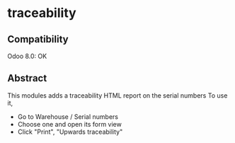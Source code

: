 traceability
==================

Compatibility
-------------
Odoo 8.0: OK

Abstract
--------
This modules adds a traceability HTML report on the serial numbers
To use it,
* Go to Warehouse / Serial numbers
* Choose one and open its form view
* Click "Print", "Upwards traceability"
